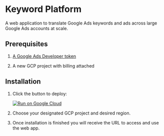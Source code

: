 # Keyword Platform

A web application to translate Google Ads keywords and ads across large Google
Ads accounts at scale.

## Prerequisites

1.  [A Google Ads Developer token](https://developers.google.com/google-ads/api/docs/first-call/dev-token#:~:text=A%20developer%20token%20from%20Google,SETTINGS%20%3E%20SETUP%20%3E%20API%20Center.)

1.  A new GCP project with billing attached


## Installation

1.  Click the button to deploy:

    [![Run on Google Cloud](https://deploy.cloud.run/button.svg)](https://deploy.cloud.run)

1.  Choose your designated GCP project and desired region.

1.  Once installation is finished you will receive the URL to access and use the
    web app.